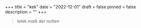 +++
title = "kek"
date = "2022-12-01"
draft = false
pinned = false
description = ""
+++
> lelek *maik der nutten*